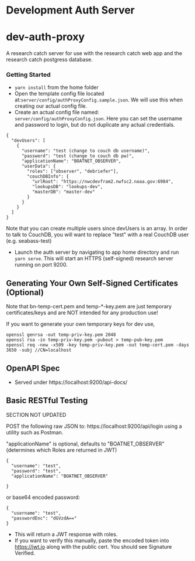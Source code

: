 # Development Auth Server
# dev-auth-proxy

A research catch server for use with the research catch web app and the research catch postgress database.

### Getting Started
- ```yarn install``` from the home folder
- Open the template config file located at:`server/config/authProxyConfig.sample.json`. We will use this when creating our actual config file.
- Create an actual config file named: `server/config/authProxyConfig.json`. Here you can set the username and password to login, but do not duplicate any actual credentials.
```
{
  "devUsers": [
    {
      "username": "test (change to couch db username)",
      "password": "test (change to couch db pw)",
      "applicationName": "BOATNET_OBSERVER",
      "userData": {
        "roles": ["observer", "debriefer"],
        "couchDBInfo": {
          "urlRoot": "https://nwcdevfram2.nwfsc2.noaa.gov:6984",
          "lookupsDB": "lookups-dev",
          "masterDB": "master-dev"
        }
      }
    }
  ]
}
```
Note that you can create multiple users since devUsers is an array. In order to talk to CouchDB, you will want to replace "test" with a real CouchDB user (e.g. seabass-test)


- Launch the auth server by navigating to app home directory and run `yarn serve`. This will start an HTTPS (self-signed) research server running on port 9200.

## Generating Your Own Self-Signed Certificates (Optional)
Note that bn-temp-cert.pem and temp-\*-key.pem are just temporary certificates/keys and are NOT intended for any production use!

If you want to generate your own temporary keys for dev use,

```
openssl genrsa -out temp-priv-key.pem 2048
openssl rsa -in temp-priv-key.pem -pubout > temp-pub-key.pem
openssl req -new -x509 -key temp-priv-key.pem -out temp-cert.pem -days 3650 -subj //CN=localhost
```

## OpenAPI Spec

* Served under https://localhost:9200/api-docs/

## Basic RESTful Testing

SECTION NOT UPDATED

POST the following raw JSON to: https://localhost:9200/api/login using a utility such as Postman.

"applicationName" is optional, defaults to "BOATNET_OBSERVER" (determines which Roles are returned in JWT)
```
{
  "username": "test",
  "password": "test",
  "applicationName": "BOATNET_OBSERVER"

}
```
or base64 encoded password:

```
{
  "username": "test",
  "passwordEnc": "dGVzdA=="
}
```

- This will return a JWT response with roles.
- If you want to verify this manually, paste the encoded token into https://jwt.io along with the public cert. You should see Signature Verified.

